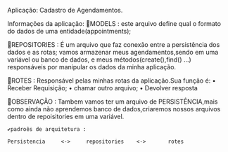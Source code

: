  Aplicação: Cadastro de Agendamentos.

 Informações da aplicação:
🧨MODELS : este arquivo define qual o formato do dados de uma entidade(appointments);

🎈REPOSITORIES : É um arquivo que faz conexão entre a persistência dos dados e as rotas;
vamos armazenar meus agendamentos,sendo em uma variável ou banco de dados, e meus métodos(create(),find() ...) responsáveis por manipular os dados da minha aplicação.

🎃ROTES : Responsável pelas minhas rotas da aplicação.Sua função é:
• Receber Requisição;
• chamar outro arquivo;
• Devolver resposta

👀OBSERVAÇÃO : Tambem vamos ter um arquivo de PERSISTÊNCIA,mais como ainda não aprendemos banco de dados,criaremos nossos arquivos dentro de repoisitories em uma variável.

    ✔padroês de arquitetura :

    Persistencia     <->     repositories    <->       rotes

